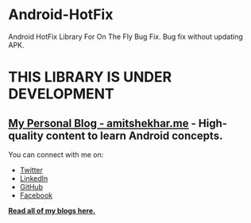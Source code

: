 # Android-HotFix
Android HotFix Library For On The Fly Bug Fix. Bug fix without updating APK.

# THIS LIBRARY IS UNDER DEVELOPMENT

## [My Personal Blog - amitshekhar.me](https://amitshekhar.me/blog) - High-quality content to learn Android concepts.

You can connect with me on:

- [Twitter](https://twitter.com/amitiitbhu)
- [LinkedIn](https://www.linkedin.com/in/amit-shekhar-iitbhu)
- [GitHub](https://github.com/amitshekhariitbhu)
- [Facebook](https://www.facebook.com/amit.shekhar.iitbhu)

[**Read all of my blogs here.**](https://amitshekhar.me/blog)
